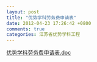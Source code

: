 ```yaml
---
layout: post
title: "优势学科劳务费申请表"
date: 2012-04-23 17:26:42 +0800
comments: true
categories: 江苏省优势学科工程
---
```


[优势学科劳务费申请表.doc](http://985.nju.edu.cn/ewebeditor/UploadFile/201242319136174.doc)


